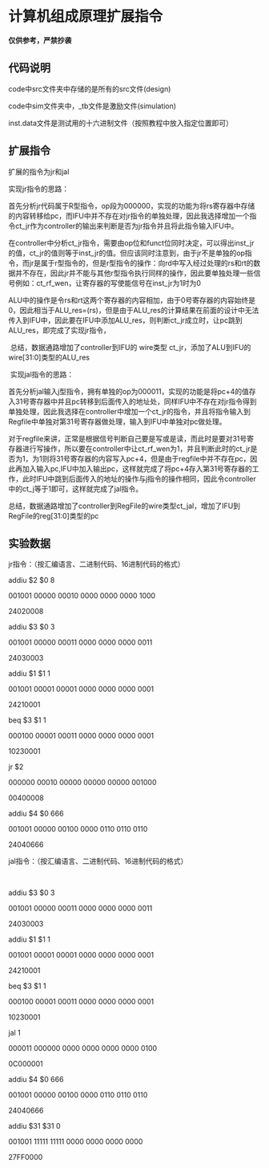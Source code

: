 # 计算机组成原理扩展指令

**仅供参考，严禁抄袭**

## 代码说明

code中src文件夹中存储的是所有的src文件(design)

code中sim文件夹中，_tb文件是激励文件(simulation)

inst.data文件是测试用的十六进制文件（按照教程中放入指定位置即可）

## 扩展指令

扩展的指令为jr和jal

实现jr指令的思路：

首先分析jr代码属于R型指令，op段为000000，实现的功能为将rs寄存器中存储的内容转移给pc，而IFU中并不存在对jr指令的单独处理，因此我选择增加一个指令ct_jr作为controller的输出来判断是否为jr指令并且将此指令输入IFU中。

在controller中分析ct_jr指令，需要由op位和funct位同时决定，可以得出inst_jr的值，ct_jr的值则等于inst_jr的值。但应该同时注意到，由于jr不是单独的op指令，而jr是属于r型指令的，但是r型指令的操作：向rd中写入经过处理的rs和rt的数据并不存在，因此jr并不能与其他r型指令执行同样的操作，因此要单独处理一些信号例如：ct_rf_wen，让寄存器的写使能信号在inst_jr为1时为0

ALU中的操作是令rs和rt这两个寄存器的内容相加，由于0号寄存器的内容始终是0，因此相当于ALU_res=(rs)，但是由于ALU_res的计算结果在前面的设计中无法传入到IFU中，因此要在IFU中添加ALU_res，则判断ct_jr成立时，让pc跳到ALU_res，即完成了实现jr指令，

​          总结，数据通路增加了controller到IFU的 wire类型 ct_jr，添加了ALU到IFU的wire[31:0]类型的ALU_res

 

​     实现jal指令的思路：

首先分析jal输入j型指令，拥有单独的op为000011，实现的功能是将pc+4的值存入31号寄存器中并且pc转移到后面传入的地址处，同样IFU中不存在对jr指令得到单独处理，因此我选择在controller中增加一个ct_jr的指令，并且将指令输入到Regfile中单独对第31号寄存器做处理，输入到IFU中单独对pc做处理。

对于regfile来讲，正常是根据信号判断自己要是写或是读，而此时是要对31号寄存器进行写操作，所以要在controller中让ct_rf_wen为1，并且判断此时的ct_jr是否为1，为1则将31号寄存器的内容写入pc+4，但是由于regfile中并不存在pc，因此再加入输入pc,IFU中加入输出pc，这样就完成了将pc+4存入第31号寄存器的工作，此时IFU中跳到后面传入的地址的操作与j指令的操作相同，因此令controller中的ct_j等于1即可，这样就完成了jal指令。

总结，数据通路增加了controller到RegFile的wire类型ct_jal，增加了IFU到 RegFile的reg[31:0]类型的pc

## 实验数据

jr指令：（按汇编语言、二进制代码、16进制代码的格式）

 

addiu $2 $0 8

001001 00000 00010 0000 0000 0000 1000

24020008

 

addiu $3 $0 3

001001 00000 00011 0000 0000 0000 0011

24030003

 

addiu $1 $1 1

001001 00001 00001 0000 0000 0000 0001

24210001

 

 

beq $3 $1 1 

000100 00001 00011 0000 0000 0000 0001

10230001

 

jr $2

000000 00010 00000 00000 00000 001000

00400008

 

addiu $4 $0 666

001001 00000 00100 0000 0110 0110 0110

24040666



jal指令：（按汇编语言、二进制代码、16进制代码的格式）

​    

addiu $3 $0 3

001001 00000 00011 0000 0000 0000 0011

24030003

 

addiu $1 $1 1

001001 00001 00001 0000 0000 0000 0001

24210001

 

 

 

beq $3 $1 1

000100 00001 00011 0000 0000 0000 0001

10230001

 

jal 1 

000011 000000 0000 0000 0000 0000 0100

0C000001

 

addiu $4 $0 666

001001 00000 00100 0000 0110 0110 0110

24040666

 

addiu $31 $31 0

001001 11111 11111 0000 0000 0000 0000

27FF0000